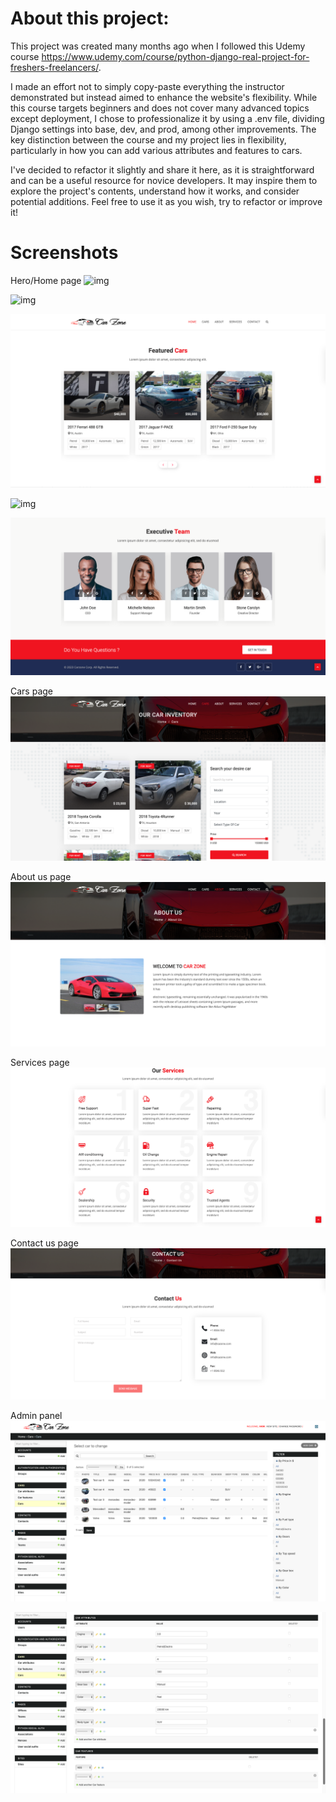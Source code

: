 # About this project:
This project was created many months ago when I followed this Udemy course https://www.udemy.com/course/python-django-real-project-for-freshers-freelancers/. 

I made an effort not to simply copy-paste everything the instructor demonstrated but instead aimed to enhance the website's flexibility. While this course targets beginners and does not cover many advanced topics except deployment, I chose to professionalize it by using a .env file, dividing Django settings into base, dev, and prod, among other improvements. The key distinction between the course and my project lies in flexibility, particularly in how you can add various attributes and features to cars.

I've decided to refactor it slightly and share it here, as it is straightforward and can be a useful resource for novice developers. It may inspire them to explore the project's contents, understand how it works, and consider potential additions. Feel free to use it as you wish, try to refactor or improve it!


# Screenshots

Hero/Home page
![img](README_images/1.png)

![img](README_images/1_1.png)

![img](README_images/2.png)

![img](README_images/3.png)

![img](README_images/4.png)

Cars page
![img](README_images/5.png)

About us page
![img](README_images/6.png)

Services page
![img](README_images/7.png)

Contact us page
![img](README_images/8.png)

Admin panel
![img](README_images/9.png)

![img](README_images/10.png)
